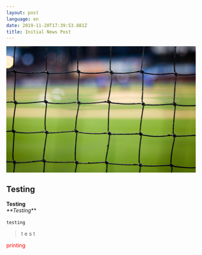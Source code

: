 ```yaml
---
layout: post
language: en
date: 2019-11-20T17:39:53.881Z
title: Initial News Post
---
```

![A net](../../src/images/net.jpg "A net")

## Testing

**Testing**\
_**_Testing__**

`testing`

> t
> e
> s
> t

<p style="color: red">printing</p>
